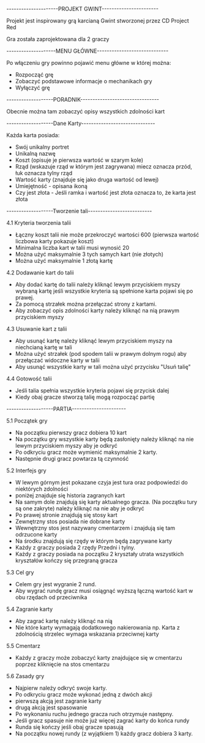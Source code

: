 ---------------------PROJEKT GWINT-----------------------

Projekt jest inspirowany grą karcianą Gwint stworzonej przez CD Project Red

Gra została zaprojektowana dla 2 graczy

--------------------MENU GŁÓWNE-----------------------------

Po włączeniu gry powinno pojawić menu główne w której można:

- Rozpocząć grę
- Zobaczyć podstawowe informacje o mechanikach gry
- Wyłączyć grę

-------------------PORADNIK--------------------------------

Obecnie można tam zobaczyć opisy wszystkich zdolności kart

-------------------Dane Karty------------------------------

Każda karta posiada:
- Swój unikalny portret
- Unikalną nazwę
- Koszt (opisuje je pierwsza wartość w szarym kole) 
- Rząd (wskazuje rząd w którym jest zagrywana) miecz oznacza przód, łuk oznacza tylny rząd
- Wartość karty (znajduje się jako druga wartość od lewej)
- Umiejętność - opisana ikoną
- Czy jest złota - Jeśli ramka i wartość jest złota oznacza to, że karta jest złota

-------------------Tworzenie tali--------------------------

4.1 Kryteria tworzenia talii

- Łączny koszt talii nie może przekroczyć wartości 600 (pierwsza wartość liczbowa karty pokazuje koszt)
- Minimalna liczba kart w talii musi wynosić 20
- Można użyć maksymalnie 3 tych samych kart (nie złotych)
- Można użyć maksymalnie 1 złotą kartę

4.2 Dodawanie kart do talii

- Aby dodać kartę do talii należy kliknąć lewym przyciskiem myszy wybraną kartę jeśli wszystkie kryteria 
są spełnione karta pojawi się po prawej. 
- Za pomocą strzałek można przełączać strony z kartami.
- Aby zobaczyć opis zdolności karty należy kliknąć na nią prawym przyciskiem myszy

4.3 Usuwanie kart z talii 

- Aby usunąć kartę należy kliknąć lewym przyciskiem myszy na niechcianą kartę w tali 
- Można użyć strzałek (pod spodem talii w prawym dolnym rogu) aby przełączać widoczne karty w talii
- Aby usunąć wszystkie karty w tali można użyć przycisku "Usuń talię"

4.4 Gotowość talii

- Jeśli talia spełnia wszystkie kryteria pojawi się przycisk dalej
- Kiedy obaj gracze stworzą talię mogą rozpocząć partię

-------------------PARTIA----------------------

5.1 Początek gry

- Na początku pierwszy gracz dobiera 10 kart
- Na początku gry wszystkie karty będą zasłonięty należy kliknąć na nie lewym przyciskiem myszy
  aby je odkryć
- Po odkryciu gracz może wymienić maksymalnie 2 karty.
- Następnie drugi gracz powtarza tą czynność

5.2 Interfejs gry

- W lewym górnym jest pokazane czyja jest tura oraz podpowiedzi do niektórych zdolności
- poniżej znajduje się historia zagranych kart
- Na samym dole znajdują się karty aktualnego gracza. (Na początku tury są one zakryte) 
  należy kliknąć na nie aby je odkryć
- Po prawej stronie znajdują się stosy kart 
- Zewnętrzny stos posiada nie dobrane karty 
- Wewnętrzny stos jest nazywany cmentarzem i znajdują się tam odrzucone karty
- Na środku znajdują się rzędy w którym będą zagrywane karty
- Każdy z graczy posiada 2 rzędy Przedni i tylny.
- Każdy z graczy posiada na początku 2 kryształy utrata wszystkich kryształów kończy się przegraną gracza

5.3 Cel gry 

- Celem gry jest wygranie 2 rund.
- Aby wygrać rundę gracz musi osiągnąć wyższą łączną wartość kart w obu rzędach od przeciwnika

5.4 Zagranie karty

- Aby zagrać kartę należy kliknąć na nią
- Nie które karty wymagają dodatkowego nakierowania np. Karta z zdolnością strzelec wymaga wskazania przeciwnej karty

5.5 Cmentarz

- Każdy z graczy może zobaczyć karty znajdujące się w cmentarzu poprzez kliknięcie na stos cmentarzu

5.6 Zasady gry

- Najpierw należy odkryć swoje karty.
- Po odkryciu gracz może wykonać jedną z dwóch akcji
- pierwszą akcją jest zagranie karty 
- drugą akcją jest spasowanie
- Po wykonaniu ruchu jednego gracza ruch otrzymuje następny.
- Jeśli gracz spasuje nie może już więcej zagrać karty do końca rundy
- Runda się kończy jeśli obaj gracze spasują
- Na początku nowej rundy (z wyjątkiem 1) każdy gracz dobiera 3 karty.
